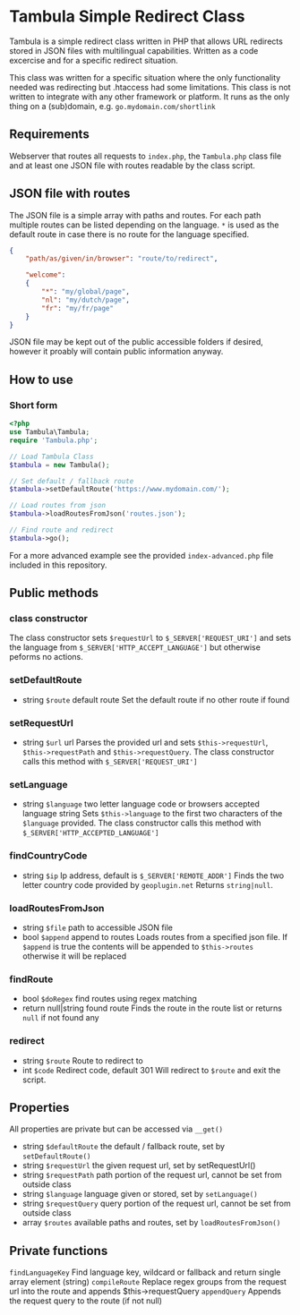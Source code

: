 # Tambula Simple Redirect Class
Tambula is a simple redirect class written in PHP that allows URL redirects stored in JSON files with multilingual capabilities. Written as a code excercise and for a specific redirect situation.

This class was written for a specific situation where the only functionality needed was redirecting but .htaccess had some limitations. This class is not written to integrate with any other framework or platform. It runs as the only thing on a (sub)domain, e.g. `go.mydomain.com/shortlink`  

## Requirements
Webserver that routes all requests to `index.php`, the `Tambula.php` class file and at least one JSON file with routes readable by the class script.

## JSON file with routes
The JSON file is a simple array with paths and routes. For each path multiple routes can be listed depending on the language. `*`  is used as the default route in case there is no route for the language specified.
```json
{
    "path/as/given/in/browser": "route/to/redirect",

    "welcome":
    {
        "*": "my/global/page",
        "nl": "my/dutch/page",
        "fr": "my/fr/page"
    }
}
````

JSON file may be kept out of the public accessible folders if desired, however it proably will contain public information anyway.

## How to use
### Short form
```php
<?php
use Tambula\Tambula;
require 'Tambula.php';

// Load Tambula Class
$tambula = new Tambula();

// Set default / fallback route
$tambula->setDefaultRoute('https://www.mydomain.com/');

// Load routes from json
$tambula->loadRoutesFromJson('routes.json');

// Find route and redirect
$tambula->go();
```

For a more advanced example see the provided `index-advanced.php` file included in this repository.

## Public methods
### class constructor
The class constructor sets `$requestUrl` to `$_SERVER['REQUEST_URI']` and sets the language from `$_SERVER['HTTP_ACCEPT_LANGUAGE']` but otherwise peforms no actions.

### setDefaultRoute
* string `$route` default route
Set the default route if no other route if found

### setRequestUrl
* string `$url` url
Parses the provided url and sets `$this->requestUrl`, `$this->requestPath` and `$this->requestQuery`. The class constructor calls this method with `$_SERVER['REQUEST_URI']`

### setLanguage
* string `$language` two letter language code or browsers accepted language string
Sets `$this->language` to the first two characters of the `$language` provided. The class constructor calls this method with `$_SERVER['HTTP_ACCEPTED_LANGUAGE']`

### findCountryCode
* string `$ip` Ip address, default is `$_SERVER['REMOTE_ADDR']`
Finds the two letter country code provided by `geoplugin.net`
Returns `string|null`.

### loadRoutesFromJson
* string `$file` path to accessible JSON file
* bool `$append` append to routes
Loads routes from a specified json file. If `$append` is true the contents will be appended to `$this->routes` otherwise it will be replaced

### findRoute
* bool `$doRegex` find routes using regex matching
* return null|string found route
Finds the route in the route list or returns `null` if not found any

### redirect
* string `$route` Route to redirect to
* int `$code` Redirect code, default 301
Will redirect to `$route` and exit the script.

## Properties
All properties are private but can be accessed via `__get()`
* string `$defaultRoute` the default / fallback route, set by `setDefaultRoute()`
* string `$requestUrl` the given request url, set by setRequestUrl()
* string `$requestPath` path portion of the request url, cannot be set from outside class
* string `$language` language given or stored, set by `setLanguage()`
* string `$requestQuery` query portion of the request url, cannot be set from outside class
* array `$routes` available paths and routes, set by `loadRoutesFromJson()`

## Private functions
`findLanguageKey` Find language key, wildcard or fallback and return single array element (string)
`compileRoute` Replace regex groups from the request url into the route and appends $this->requestQuery
`appendQuery` Appends the request query to the route (if not null)